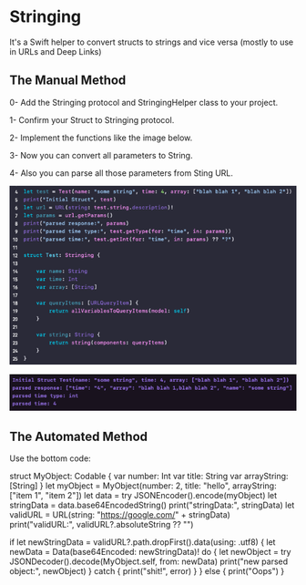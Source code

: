 # Stringing
It's a Swift helper to convert structs to strings and vice versa (mostly to use in URLs and Deep Links)

## The Manual Method

0- Add the Stringing protocol and StringingHelper class to your project.

1- Confirm your Struct to Stringing protocol.

2- Implement the functions like the image below.

3- Now you can convert all parameters to String.

4- Also you can parse all those parameters from Sting URL.



![preview1](https://github.com/HappyIosDeveloper/Stringing/blob/main/Preview1.png?raw=true)

![preview2](https://github.com/HappyIosDeveloper/Stringing/blob/main/Preview2.png?raw=true)



## The Automated Method

Use the bottom code:

struct MyObject: Codable {
    var number: Int
    var title: String
    var arrayString: [String]
}
let myObject = MyObject(number: 2, title: "hello", arrayString: ["item 1", "item 2"])
let data = try JSONEncoder().encode(myObject)
let stringData = data.base64EncodedString()
print("stringData:", stringData)
let validURL = URL(string: "https://google.com/" + stringData)
print("validURL:", validURL?.absoluteString ?? "")

if let newStringData = validURL?.path.dropFirst().data(using: .utf8) {
    let newData = Data(base64Encoded: newStringData)!
    do {
        let newObject = try JSONDecoder().decode(MyObject.self, from: newData)
        print("new parsed object:", newObject)
    } catch {
        print("shit!", error)
    }
} else {
    print("Oops")
}
